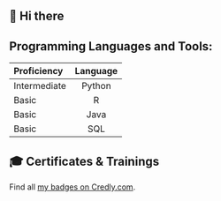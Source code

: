 ## 👋 Hi there 

## Programming Languages and Tools:

|Proficiency| Language |
|:----------|:-------------:|
|Intermediate|      Python   |
|      Basic|      R        |
|      Basic|      Java     |
|      Basic|      SQL      |




## 🎓 Certificates & Trainings

<!--START_SECTION:badges-->
<!--END_SECTION:badges-->

Find all [my badges on Credly.com](https://www.credly.com/users/kandelrabin/badges).
